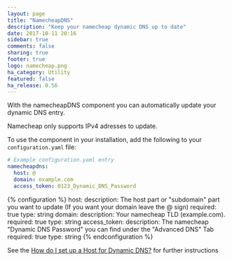 ```yaml
---
layout: page
title: "NamecheapDNS"
description: "Keep your namecheap dynamic DNS up to date"
date: 2017-10-11 20:16
sidebar: true
comments: false
sharing: true
footer: true
logo: namecheap.png
ha_category: Utility
featured: false
ha_release: 0.56
---
```


With the namecheapDNS component you can automatically update your dynamic DNS entry.

<p class='note warning'>
Namecheap only supports IPv4 adresses to update.
</p>

To use the component in your installation, add the following to your `configuration.yaml` file:

```yaml
# Example configuration.yaml entry
namecheapdns:
  host: @
  domain: example.com
  access_token: 0123_Dynamic_DNS_Password
```

{% configuration %}
  host:
    description: The host part or "subdomain" part you want to update (If you want your domain leave the @ sign)
    required: true
    type: string
  domain:
    description: Your namecheap TLD (example.com).
    required: true
    type: string
  access_token:
    description: The namecheap "Dynamic DNS Password" you can find under the "Advanced DNS" Tab
    required: true
    type: string
{% endconfiguration %}

See the [How do I set up a Host for Dynamic DNS?](https://www.namecheap.com/support/knowledgebase/article.aspx/43/11/how-do-i-set-up-a-host-for-dynamic-dns) for further instructions
